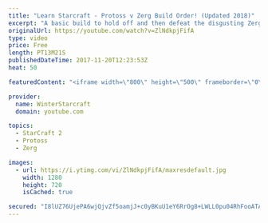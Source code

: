 ```yaml
---
title: "Learn Starcraft - Protoss v Zerg Build Order! (Updated 2018)"
excerpt: "A basic build to hold off and then defeat the disgusting Zerg! Meant for lower level players who have little direction, not for high level players looking for the dankest meta :) -- Watch live at https://www.twitch.tv/wintergaming"
originalUrl: https://youtube.com/watch?v=ZlNdkpjFifA
type: video
price: Free
length: PT13M21S
publishedDateTime: 2017-11-20T12:23:53Z
heat: 50

featuredContent: "<iframe width=\"800\" height=\"500\" frameborder=\"0\" src=\"https://www.youtube.com/embed/ZlNdkpjFifA\" allow=\"accelerometer; autoplay; encrypted-media; gyroscope; picture-in-picture\" allowfullscreen></iframe>"

provider:
  name: WinterStarcraft
  domain: youtube.com

topics:
  - StarCraft 2
  - Protoss
  - Zerg

images:
  - url: https://i.ytimg.com/vi/ZlNdkpjFifA/maxresdefault.jpg
    width: 1280
    height: 720
    isCached: true

secured: "I8lUZ76UjePA6wjQjvZf5oamjJ+c0yBKuU1eY6RrOg8+LWLL0pu04RhFooATAbbZnpwKyBgvZ4RSHVPGPUvdaYyEh1eoXj70Ipa6nbRO4TYZIgWZS8ybB420OQcuKwqHTyrxVpkQMkQj4RqYKpjwJ1FLFTBEf7k8y1RaNviKUYIT35PJCvI22vRlKfa7y5eIf9ENmAVua5dc+KwyDFVDMOrA/KfWze2UbTYPtNi2cjRmSI5iaC3JfP0i+sHHILcCpn251MbVGZ12ntfAgyRJBBQafcrZPOXrTuoXyOqvrc8kdyEonFsgM58XMXHHnGeHvARqxm8OEfER3ZJeKVm6ZljppecLzlSXbXLZg2JqR5+UEPXmQpytORaOlfNJTd42xWR7PgUw0fDtR7g72Zeu0pHHs6dpU7scNUSbKxNeWQQ=;Ho4ZxmbSaq25keMLgkT0Sg=="
---
```



